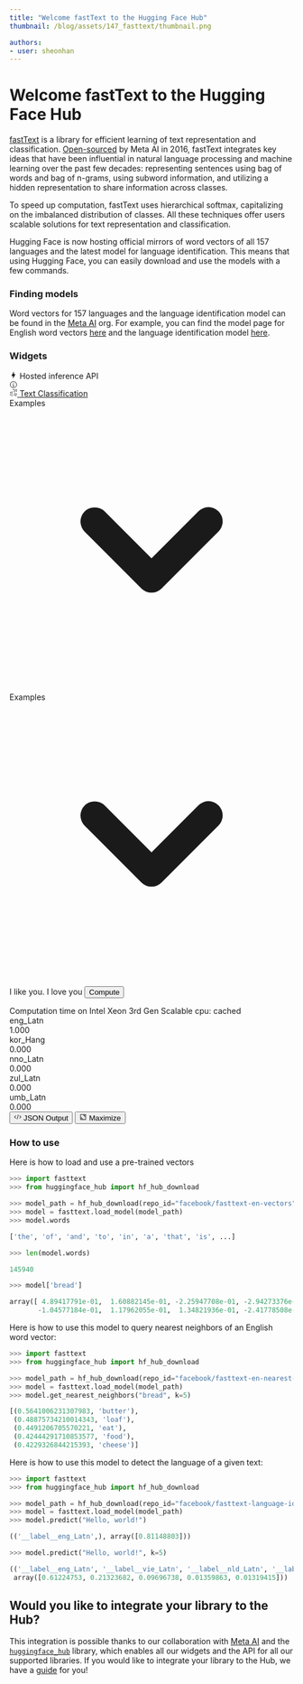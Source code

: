 ```yaml
---
title: "Welcome fastText to the Hugging Face Hub"
thumbnail: /blog/assets/147_fasttext/thumbnail.png

authors:
- user: sheonhan
---
```


# Welcome fastText to the Hugging Face Hub

<!-- {blog_metadata} -->
<!-- {authors} -->

[fastText](https://fasttext.cc/) is a library for efficient learning of text representation and classification. [Open-sourced](https://fasttext.cc/blog/2016/08/18/blog-post.html) by Meta AI in 2016, fastText integrates key ideas that have been influential in natural language processing and machine learning over the past few decades: representing sentences using bag of words and bag of n-grams, using subword information, and utilizing a hidden representation to share information across classes. 

To speed up computation, fastText uses hierarchical softmax, capitalizing on the imbalanced distribution of classes. All these techniques offer users scalable solutions for text representation and classification.

Hugging Face is now hosting official mirrors of word vectors of all 157 languages and the latest model for language identification. This means that using Hugging Face, you can easily download and use the models with a few commands. 

### Finding models

Word vectors for 157 languages and the language identification model can be found in the [Meta AI](https://huggingface.co/facebook) org. For example, you can find the model page for English word vectors [here](https://huggingface.co/facebook/fasttext-en-vectors) and the language identification model [here](https://huggingface.co/facebook/fasttext-language-identification).

### Widgets

<div class="bg-white pb-1">
	<div class="SVELTE_HYDRATER contents"
		data-props="{&quot;apiUrl&quot;:&quot;https://api-inference.huggingface.co&quot;,&quot;model&quot;:{&quot;author&quot;:&quot;facebook&quot;,&quot;cardData&quot;:{&quot;license&quot;:&quot;cc-by-nc-4.0&quot;,&quot;library_name&quot;:&quot;fasttext&quot;,&quot;tags&quot;:[&quot;text-classification&quot;,&quot;language-identification&quot;]},&quot;cardExists&quot;:true,&quot;discussionsDisabled&quot;:false,&quot;downloads&quot;:0,&quot;downloadsAllTime&quot;:0,&quot;id&quot;:&quot;facebook/fasttext-language-identification&quot;,&quot;isLikedByUser&quot;:true,&quot;inference&quot;:true,&quot;lastModified&quot;:&quot;2023-06-04T22:25:21.000Z&quot;,&quot;likes&quot;:8,&quot;pipeline_tag&quot;:&quot;text-classification&quot;,&quot;library_name&quot;:&quot;fasttext&quot;,&quot;model-index&quot;:null,&quot;private&quot;:false,&quot;repoType&quot;:&quot;model&quot;,&quot;gated&quot;:false,&quot;pwcLink&quot;:{&quot;error&quot;:&quot;Unknown error, can't generate link to Papers With Code.&quot;},&quot;tags&quot;:[&quot;arxiv:1607.04606&quot;,&quot;arxiv:1802.06893&quot;,&quot;arxiv:1607.01759&quot;,&quot;arxiv:1612.03651&quot;,&quot;fasttext&quot;,&quot;text-classification&quot;,&quot;language-identification&quot;,&quot;license:cc-by-nc-4.0&quot;,&quot;has_space&quot;],&quot;tag_objs&quot;:[{&quot;id&quot;:&quot;text-classification&quot;,&quot;label&quot;:&quot;Text Classification&quot;,&quot;subType&quot;:&quot;nlp&quot;,&quot;type&quot;:&quot;pipeline_tag&quot;},{&quot;id&quot;:&quot;fasttext&quot;,&quot;label&quot;:&quot;fastText&quot;,&quot;type&quot;:&quot;library&quot;},{&quot;id&quot;:&quot;language-identification&quot;,&quot;label&quot;:&quot;language-identification&quot;,&quot;type&quot;:&quot;other&quot;},{&quot;id&quot;:&quot;has_space&quot;,&quot;label&quot;:&quot;Has a Space&quot;,&quot;type&quot;:&quot;other&quot;},{&quot;id&quot;:&quot;arxiv:1607.04606&quot;,&quot;label&quot;:&quot;arxiv:1607.04606&quot;,&quot;type&quot;:&quot;arxiv&quot;},{&quot;id&quot;:&quot;arxiv:1802.06893&quot;,&quot;label&quot;:&quot;arxiv:1802.06893&quot;,&quot;type&quot;:&quot;arxiv&quot;},{&quot;id&quot;:&quot;arxiv:1607.01759&quot;,&quot;label&quot;:&quot;arxiv:1607.01759&quot;,&quot;type&quot;:&quot;arxiv&quot;},{&quot;id&quot;:&quot;arxiv:1612.03651&quot;,&quot;label&quot;:&quot;arxiv:1612.03651&quot;,&quot;type&quot;:&quot;arxiv&quot;},{&quot;id&quot;:&quot;license:cc-by-nc-4.0&quot;,&quot;label&quot;:&quot;cc-by-nc-4.0&quot;,&quot;type&quot;:&quot;license&quot;}],&quot;hasHandlerPy&quot;:false,&quot;widgetData&quot;:[{&quot;text&quot;:&quot;I like you. I love you&quot;}]},&quot;shouldUpdateUrl&quot;:true,&quot;includeCredentials&quot;:true,&quot;isLoggedIn&quot;:true,&quot;callApiOnMount&quot;:true}"
		data-target="InferenceWidget">
		<div class="flex flex-col w-full max-w-full ">
			<div class="font-semibold flex items-center mb-2">
				<div class="text-lg flex items-center"><svg xmlns="http://www.w3.org/2000/svg"
						xmlns:xlink="http://www.w3.org/1999/xlink" aria-hidden="true" focusable="false" role="img"
						class="-ml-1 mr-1 text-yellow-500" width="1em" height="1em" preserveAspectRatio="xMidYMid meet"
						viewBox="0 0 24 24">
						<path d="M11 15H6l7-14v8h5l-7 14v-8z" fill="currentColor"></path>
					</svg>
					Hosted inference API</div> <a target="_blank" href="https://api-inference.huggingface.co/"><svg
						class="ml-1.5 text-sm text-gray-400 hover:text-black" xmlns="http://www.w3.org/2000/svg"
						xmlns:xlink="http://www.w3.org/1999/xlink" aria-hidden="true" focusable="false" role="img"
						width="1em" height="1em" preserveAspectRatio="xMidYMid meet" viewBox="0 0 32 32">
						<path d="M17 22v-8h-4v2h2v6h-3v2h8v-2h-3z" fill="currentColor"></path>
						<path d="M16 8a1.5 1.5 0 1 0 1.5 1.5A1.5 1.5 0 0 0 16 8z" fill="currentColor"></path>
						<path d="M16 30a14 14 0 1 1 14-14a14 14 0 0 1-14 14zm0-26a12 12 0 1 0 12 12A12 12 0 0 0 16 4z"
							fill="currentColor"></path>
					</svg></a>
			</div>
			<div class="flex items-center justify-between flex-wrap w-full max-w-full text-sm text-gray-500 mb-0.5"><a
					class="hover:underline" href="/tasks/text-classification" target="_blank"
					title="Learn more about text-classification">
					<div class="inline-flex items-center mr-2 mb-1.5"><svg class="mr-1"
							xmlns="http://www.w3.org/2000/svg" xmlns:xlink="http://www.w3.org/1999/xlink"
							aria-hidden="true" fill="currentColor" focusable="false" role="img" width="1em" height="1em"
							preserveAspectRatio="xMidYMid meet" viewBox="0 0 32 32" style="transform: rotate(360deg);">
							<circle cx="10" cy="20" r="2" fill="currentColor"></circle>
							<circle cx="10" cy="28" r="2" fill="currentColor"></circle>
							<circle cx="10" cy="14" r="2" fill="currentColor"></circle>
							<circle cx="28" cy="4" r="2" fill="currentColor"></circle>
							<circle cx="22" cy="6" r="2" fill="currentColor"></circle>
							<circle cx="28" cy="10" r="2" fill="currentColor"></circle>
							<circle cx="20" cy="12" r="2" fill="currentColor"></circle>
							<circle cx="28" cy="22" r="2" fill="currentColor"></circle>
							<circle cx="26" cy="28" r="2" fill="currentColor"></circle>
							<circle cx="20" cy="26" r="2" fill="currentColor"></circle>
							<circle cx="22" cy="20" r="2" fill="currentColor"></circle>
							<circle cx="16" cy="4" r="2" fill="currentColor"></circle>
							<circle cx="4" cy="24" r="2" fill="currentColor"></circle>
							<circle cx="4" cy="16" r="2" fill="currentColor"></circle>
						</svg> <span>Text Classification</span></div>
				</a>
				<div class="ml-auto flex gap-x-1">
					<div class="relative mb-1.5  false false">
						<div
							class="no-hover:hidden inline-flex justify-between w-32 rounded-md border border-gray-100 px-4 py-1">
							<div class="text-sm truncate">Examples</div> <svg
								class="-mr-1 ml-2 h-5 w-5 transition ease-in-out transform false"
								xmlns="http://www.w3.org/2000/svg" viewBox="0 0 20 20" fill="currentColor"
								aria-hidden="true">
								<path fill-rule="evenodd"
									d="M5.293 7.293a1 1 0 011.414 0L10 10.586l3.293-3.293a1 1 0 111.414 1.414l-4 4a1 1 0 01-1.414 0l-4-4a1 1 0 010-1.414z"
									clip-rule="evenodd"></path>
							</svg>
						</div>
						<div
							class="with-hover:hidden inline-flex justify-between w-32 rounded-md border border-gray-100 px-4 py-1">
							<div class="text-sm truncate">Examples</div> <svg
								class="-mr-1 ml-2 h-5 w-5 transition ease-in-out transform false"
								xmlns="http://www.w3.org/2000/svg" viewBox="0 0 20 20" fill="currentColor"
								aria-hidden="true">
								<path fill-rule="evenodd"
									d="M5.293 7.293a1 1 0 011.414 0L10 10.586l3.293-3.293a1 1 0 111.414 1.414l-4 4a1 1 0 01-1.414 0l-4-4a1 1 0 010-1.414z"
									clip-rule="evenodd"></path>
							</svg>
						</div>
					</div>
				</div>
			</div>
			<form> <label class="block "> <span
						class="  block overflow-auto resize-y py-2 px-3 w-full min-h-[42px] max-h-[500px] whitespace-pre-wrap inline-block border border-gray-200 rounded-lg shadow-inner outline-none focus:ring focus:ring-blue-200 focus:shadow-inner dark:bg-gray-925 svelte-1wfa7x9"
						role="textbox" contenteditable="" style="--placeholder: 'Your sentence here...';"
						spellcheck="false" dir="auto">I like you. I love you</span></label> <button
					class="btn-widget w-24 h-10 px-5 mt-2" type="submit">Compute</button></form>
			<div class="mt-2">
				<div class="text-gray-400 text-xs">Computation time on Intel Xeon 3rd Gen Scalable cpu: cached</div>
			</div>
			<div class="space-y-3.5 pt-4">
				<div class="flex items-start justify-between font-mono text-xs leading-none animate__animated animate__fadeIn transition duration-200 ease-in-out false"
					style="animation-delay: 0s;">
					<div class="flex-1">
						<div class="h-1 mb-1 rounded bg-gradient-to-r from-purple-400 to-purple-200 dark:from-purple-400 dark:to-purple-600"
							style="width: 80%;"></div> <span class="leading-snug">eng_Latn</span>
					</div> <span class="pl-2">1.000</span>
				</div>
				<div class="flex items-start justify-between font-mono text-xs leading-none animate__animated animate__fadeIn transition duration-200 ease-in-out false"
					style="animation-delay: 0.04s;">
					<div class="flex-1">
						<div class="h-1 mb-1 rounded bg-gradient-to-r from-purple-400 to-purple-200 dark:from-purple-400 dark:to-purple-600"
							style="width: 1%;"></div> <span class="leading-snug">kor_Hang</span>
					</div> <span class="pl-2">0.000</span>
				</div>
				<div class="flex items-start justify-between font-mono text-xs leading-none animate__animated animate__fadeIn transition duration-200 ease-in-out false"
					style="animation-delay: 0.08s;">
					<div class="flex-1">
						<div class="h-1 mb-1 rounded bg-gradient-to-r from-purple-400 to-purple-200 dark:from-purple-400 dark:to-purple-600"
							style="width: 1%;"></div> <span class="leading-snug">nno_Latn</span>
					</div> <span class="pl-2">0.000</span>
				</div>
				<div class="flex items-start justify-between font-mono text-xs leading-none animate__animated animate__fadeIn transition duration-200 ease-in-out false"
					style="animation-delay: 0.12s;">
					<div class="flex-1">
						<div class="h-1 mb-1 rounded bg-gradient-to-r from-purple-400 to-purple-200 dark:from-purple-400 dark:to-purple-600"
							style="width: 1%;"></div> <span class="leading-snug">zul_Latn</span>
					</div> <span class="pl-2">0.000</span>
				</div>
				<div class="flex items-start justify-between font-mono text-xs leading-none animate__animated animate__fadeIn transition duration-200 ease-in-out false"
					style="animation-delay: 0.16s;">
					<div class="flex-1">
						<div class="h-1 mb-1 rounded bg-gradient-to-r from-purple-400 to-purple-200 dark:from-purple-400 dark:to-purple-600"
							style="width: 1%;"></div> <span class="leading-snug">umb_Latn</span>
					</div> <span class="pl-2">0.000</span>
				</div>
			</div>
			<div class="mt-auto pt-4 flex items-center text-xs text-gray-500"><button class="flex items-center "><svg
						class="mr-1" xmlns="http://www.w3.org/2000/svg" xmlns:xlink="http://www.w3.org/1999/xlink"
						aria-hidden="true" focusable="false" role="img" width="1em" height="1em"
						preserveAspectRatio="xMidYMid meet" viewBox="0 0 32 32" style="transform: rotate(360deg);">
						<path d="M31 16l-7 7l-1.41-1.41L28.17 16l-5.58-5.59L24 9l7 7z" fill="currentColor"></path>
						<path d="M1 16l7-7l1.41 1.41L3.83 16l5.58 5.59L8 23l-7-7z" fill="currentColor"></path>
						<path d="M12.419 25.484L17.639 6l1.932.518L14.35 26z" fill="currentColor"></path>
					</svg>
					JSON Output</button> <button class="flex items-center ml-auto"><svg class="mr-1"
						xmlns="http://www.w3.org/2000/svg" xmlns:xlink="http://www.w3.org/1999/xlink" aria-hidden="true"
						focusable="false" role="img" width="1em" height="1em" preserveAspectRatio="xMidYMid meet"
						viewBox="0 0 32 32">
						<path d="M22 16h2V8h-8v2h6v6z" fill="currentColor"></path>
						<path d="M8 24h8v-2h-6v-6H8v8z" fill="currentColor"></path>
						<path
							d="M26 28H6a2.002 2.002 0 0 1-2-2V6a2.002 2.002 0 0 1 2-2h20a2.002 2.002 0 0 1 2 2v20a2.002 2.002 0 0 1-2 2zM6 6v20h20.001L26 6z"
							fill="currentColor"></path>
					</svg>
					Maximize</button></div>
		</div>
	</div>
</div>



### How to use

Here is how to load and use a pre-trained vectors

```python
>>> import fasttext
>>> from huggingface_hub import hf_hub_download

>>> model_path = hf_hub_download(repo_id="facebook/fasttext-en-vectors", filename="model.bin")
>>> model = fasttext.load_model(model_path)
>>> model.words

['the', 'of', 'and', 'to', 'in', 'a', 'that', 'is', ...]

>>> len(model.words)

145940

>>> model['bread']

array([ 4.89417791e-01,  1.60882145e-01, -2.25947708e-01, -2.94273376e-01,
       -1.04577184e-01,  1.17962055e-01,  1.34821936e-01, -2.41778508e-01, ...])
```

Here is how to use this model to query nearest neighbors of an English word vector:

```python
>>> import fasttext
>>> from huggingface_hub import hf_hub_download

>>> model_path = hf_hub_download(repo_id="facebook/fasttext-en-nearest-neighbors", filename="model.bin")
>>> model = fasttext.load_model(model_path)
>>> model.get_nearest_neighbors("bread", k=5)

[(0.5641006231307983, 'butter'), 
 (0.48875734210014343, 'loaf'), 
 (0.4491206705570221, 'eat'), 
 (0.42444291710853577, 'food'), 
 (0.4229326844215393, 'cheese')]
```

Here is how to use this model to detect the language of a given text:

```python
>>> import fasttext
>>> from huggingface_hub import hf_hub_download

>>> model_path = hf_hub_download(repo_id="facebook/fasttext-language-identification", filename="model.bin")
>>> model = fasttext.load_model(model_path)
>>> model.predict("Hello, world!")

(('__label__eng_Latn',), array([0.81148803]))

>>> model.predict("Hello, world!", k=5)

(('__label__eng_Latn', '__label__vie_Latn', '__label__nld_Latn', '__label__pol_Latn', '__label__deu_Latn'), 
 array([0.61224753, 0.21323682, 0.09696738, 0.01359863, 0.01319415]))
```

## Would you like to integrate your library to the Hub?

This integration is possible thanks to our collaboration with [Meta AI](https://ai.facebook.com/) and the [`huggingface_hub`](https://github.com/huggingface/huggingface_hub) library, which enables all our widgets and the API for all our supported libraries. If you would like to integrate your library to the Hub, we have a [guide](https://huggingface.co/docs/hub/models-adding-libraries) for you!

